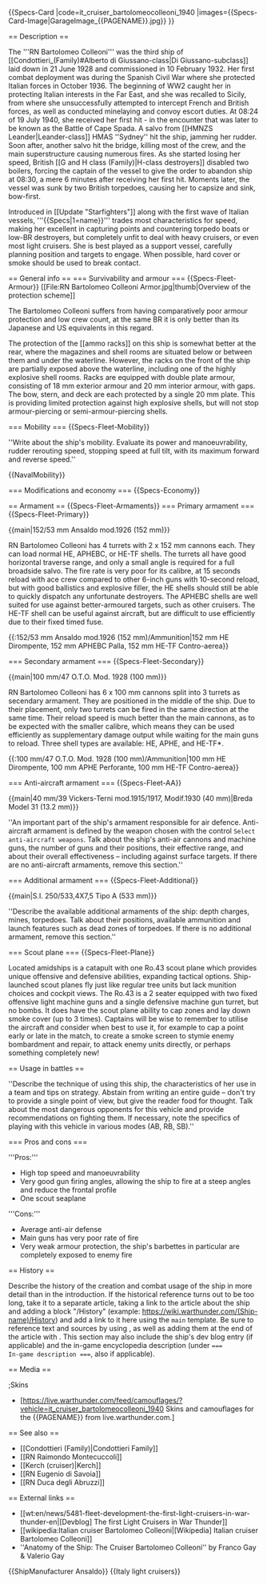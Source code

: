 {{Specs-Card
|code=it_cruiser_bartolomeocolleoni_1940
|images={{Specs-Card-Image|GarageImage_{{PAGENAME}}.jpg}}
}}

== Description ==
<!-- ''In the first part of the description, cover the history of the ship's creation and military application. In the second part, tell the reader about using this ship in the game. Add a screenshot: if a beginner player has a hard time remembering vehicles by name, a picture will help them identify the ship in question.'' -->
The '''RN Bartolomeo Colleoni''' was the third ship of [[Condottieri_(Family)#Alberto di Giussano-class|Di Giussano-subclass]] laid down in 21 June 1928 and commissioned in 10 February 1932. Her first combat deployment was during the Spanish Civil War where she protected Italian forces in October 1936. The beginning of WW2 caught her in protecting Italian interests in the Far East, and she was recalled to Sicily, from where she unsuccessfully attempted to intercept French and British forces, as well as conducted minelaying and convoy escort duties. At 08:24 of 19 July 1940, she received her first hit - in the encounter that was later to be known as the Battle of Cape Spada. A salvo from [[HMNZS Leander|Leander-class]] HMAS ''Sydney'' hit the ship, jamming her rudder. Soon after, another salvo hit the bridge, killing most of the crew, and the main superstructure causing numerous fires. As she started losing her speed, British [[G and H class (Family)|H-class destroyers]] disabled two boilers, forcing the captain of the vessel to give the order to abandon ship at 08:30, a mere 6 minutes after receiving her first hit. Moments later, the vessel was sunk by two British torpedoes, causing her to capsize and sink, bow-first.

Introduced in [[Update "Starfighters"]] along with the first wave of Italian vessels, '''{{Specs|1=name}}''' trades most characteristics for speed, making her excellent in capturing points and countering torpedo boats or low-BR destroyers, but completely unfit to deal with heavy cruisers, or even most light cruisers. She is best played as a support vessel, carefully planning position and targets to engage. When possible, hard cover or smoke should be used to break contact.

== General info ==
=== Survivability and armour ===
{{Specs-Fleet-Armour}}
[[File:RN Bartolomeo Colleoni Armor.jpg|thumb|Overview of the protection scheme]]
<!-- ''Talk about the vehicle's armour. Note the most well-defended and most vulnerable zones, e.g. the ammo magazine. Evaluate the composition of components and assemblies responsible for movement and manoeuvrability. Evaluate the survivability of the primary and secondary armaments separately. Don't forget to mention the size of the crew, which plays an important role in fleet mechanics. Save tips on preserving survivability for the "Usage in battles" section. If necessary, use a graphical template to show the most well-protected or most vulnerable points in the armour.'' -->
The Bartolomeo Colleoni suffers from having comparatively poor armour protection and low crew count, at the same BR it is only better than its Japanese and US equivalents in this regard.

The protection of the [[ammo racks]] on this ship is somewhat better at the rear, where the magazines and shell rooms are situated below or between them and under the waterline. However, the racks on the front of the ship are partially exposed above the waterline, including one of the highly explosive shell rooms. Racks are equipped with double plate armour, consisting of 18 mm exterior armour and 20 mm interior armour, with gaps. The bow, stern, and deck are each protected by a single 20 mm plate. This is providing limited protection against high explosive shells, but will not stop armour-piercing or semi-armour-piercing shells.

=== Mobility ===
{{Specs-Fleet-Mobility}}
<!-- ''Write about the ship's mobility. Evaluate its power and manoeuvrability, rudder rerouting speed, stopping speed at full tilt, with its maximum forward and reverse speed.'' -->
''Write about the ship's mobility. Evaluate its power and manoeuvrability, rudder rerouting speed, stopping speed at full tilt, with its maximum forward and reverse speed.''

{{NavalMobility}}

=== Modifications and economy ===
{{Specs-Economy}}

== Armament ==
{{Specs-Fleet-Armaments}}
=== Primary armament ===
{{Specs-Fleet-Primary}}
<!-- ''Provide information about the characteristics of the primary armament. Evaluate their efficacy in battle based on their reload speed, ballistics and the capacity of their shells. Add a link to the main article about the weapon: <code><nowiki>{{main|Weapon name (calibre)}}</nowiki></code>. Broadly describe the ammunition available for the primary armament, and provide recommendations on how to use it and which ammunition to choose.'' -->
{{main|152/53 mm Ansaldo mod.1926 (152 mm)}}

RN Bartolomeo Colleoni has 4 turrets with 2 x 152 mm cannons each. They can load normal HE, APHEBC, or HE-TF shells. The turrets all have good horizontal traverse range, and only a small angle is required for a full broadside salvo. The fire rate is very poor for its calibre, at 15 seconds reload with ace crew compared to other 6-inch guns with 10-second reload, but with good ballistics and explosive filler, the HE shells should still be able to quickly dispatch any unfortunate destroyers. The APHEBC shells are well suited for use against better-armoured targets, such as other cruisers. The HE-TF shell can be useful against aircraft, but are difficult to use efficiently due to their fixed timed fuse.

{{:152/53 mm Ansaldo mod.1926 (152 mm)/Ammunition|152 mm HE Dirompente, 152 mm APHEBC Palla, 152 mm HE-TF Contro-aerea}}

=== Secondary armament ===
{{Specs-Fleet-Secondary}}
<!-- ''Some ships are fitted with weapons of various calibres. Secondary armaments are defined as weapons chosen with the control <code>Select secondary weapon</code>. Evaluate the secondary armaments and give advice on how to use them. Describe the ammunition available for the secondary armament. Provide recommendations on how to use them and which ammunition to choose. Remember that any anti-air armament, even heavy calibre weapons, belong in the next section. If there is no secondary armament, remove this section.'' -->
{{main|100 mm/47 O.T.O. Mod. 1928 (100 mm)}}

RN Bartolomeo Colleoni has 6 x 100 mm cannons split into 3 turrets as secendary armament. They are positioned in the middle of the ship. Due to their placement, only two turrets can be fired in the same direction at the same time. Their reload speed is much better than the main cannons, as to be expected with the smaller calibre, which means they can be used efficiently as supplementary damage output while waiting for the main guns to reload. Three shell types are available: HE, APHE, and HE-TF*.

{{:100 mm/47 O.T.O. Mod. 1928 (100 mm)/Ammunition|100 mm HE Dirompente, 100 mm APHE Perforante, 100 mm HE-TF Contro-aerea}}

=== Anti-aircraft armament ===
{{Specs-Fleet-AA}}
<!-- ''An important part of the ship's armament responsible for air defence. Anti-aircraft armament is defined by the weapon chosen with the control <code>Select anti-aircraft weapons</code>. Talk about the ship's anti-air cannons and machine guns, the number of guns and their positions, their effective range, and about their overall effectiveness – including against surface targets. If there are no anti-aircraft armaments, remove this section.'' -->
{{main|40 mm/39 Vickers-Terni mod.1915/1917, Modif.1930 (40 mm)|Breda Model 31 (13.2 mm)}}

''An important part of the ship's armament responsible for air defence. Anti-aircraft armament is defined by the weapon chosen with the control <code>Select anti-aircraft weapons</code>. Talk about the ship's anti-air cannons and machine guns, the number of guns and their positions, their effective range, and about their overall effectiveness – including against surface targets. If there are no anti-aircraft armaments, remove this section.''

=== Additional armament ===
{{Specs-Fleet-Additional}}
<!-- ''Describe the available additional armaments of the ship: depth charges, mines, torpedoes. Talk about their positions, available ammunition and launch features such as dead zones of torpedoes. If there is no additional armament, remove this section.'' -->
{{main|S.I. 250/533,4X7,5 Tipo A (533 mm)}}

''Describe the available additional armaments of the ship: depth charges, mines, torpedoes. Talk about their positions, available ammunition and launch features such as dead zones of torpedoes. If there is no additional armament, remove this section.''

=== Scout plane ===
{{Specs-Fleet-Plane}}

Located amidships is a catapult with one Ro.43 scout plane which provides unique offensive and defensive abilities, expanding tactical options. Ship-launched scout planes fly just like regular tree units but lack munition choices and cockpit views. The Ro.43 is a 2 seater equipped with two fixed offensive light machine guns and a single defensive machine gun turret, but no bombs. It does have the scout plane ability to cap zones and lay down smoke cover (up to 3 times). Captains will be wise to remember to utilise the aircraft and consider when best to use it, for example to cap a point early or late in the match, to create a smoke screen to stymie enemy bombardment and repair, to attack enemy units directly, or perhaps something completely new!

== Usage in battles ==
<!-- ''Describe the technique of using this ship, the characteristics of her use in a team and tips on strategy. Abstain from writing an entire guide – don't try to provide a single point of view, but give the reader food for thought. Talk about the most dangerous opponents for this vehicle and provide recommendations on fighting them. If necessary, note the specifics of playing with this vehicle in various modes (AB, RB, SB).'' -->
''Describe the technique of using this ship, the characteristics of her use in a team and tips on strategy. Abstain from writing an entire guide – don't try to provide a single point of view, but give the reader food for thought. Talk about the most dangerous opponents for this vehicle and provide recommendations on fighting them. If necessary, note the specifics of playing with this vehicle in various modes (AB, RB, SB).''

=== Pros and cons ===
<!-- ''Summarise and briefly evaluate the vehicle in terms of its characteristics and combat effectiveness. Mark its pros and cons in the bulleted list. Try not to use more than 6 points for each of the characteristics. Avoid using categorical definitions such as "bad", "good" and the like - use substitutions with softer forms such as "inadequate" and "effective".'' -->

'''Pros:'''

* High top speed and manoeuvrability
* Very good gun firing angles, allowing the ship to fire at a steep angles and reduce the frontal profile
* One scout seaplane

'''Cons:'''

* Average anti-air defense
* Main guns has very poor rate of fire
* Very weak armour protection, the ship's barbettes in particular are completely exposed to enemy fire

== History ==
<!-- ''Describe the history of the creation and combat usage of the ship in more detail than in the introduction. If the historical reference turns out to be too long, take it to a separate article, taking a link to the article about the ship and adding a block "/History" (example: <nowiki>https://wiki.warthunder.com/(Ship-name)/History</nowiki>) and add a link to it here using the <code>main</code> template. Be sure to reference text and sources by using <code><nowiki><ref></ref></nowiki></code>, as well as adding them at the end of the article with <code><nowiki><references /></nowiki></code>. This section may also include the ship's dev blog entry (if applicable) and the in-game encyclopedia description (under <code><nowiki>=== In-game description ===</nowiki></code>, also if applicable).'' -->
Describe the history of the creation and combat usage of the ship in more detail than in the introduction. If the historical reference turns out to be too long, take it to a separate article, taking a link to the article about the ship and adding a block "/History" (example: <nowiki>https://wiki.warthunder.com/(Ship-name)/History</nowiki>) and add a link to it here using the <code>main</code> template. Be sure to reference text and sources by using <code><nowiki><ref></ref></nowiki></code>, as well as adding them at the end of the article with <code><nowiki><references /></nowiki></code>. This section may also include the ship's dev blog entry (if applicable) and the in-game encyclopedia description (under <code><nowiki>=== In-game description ===</nowiki></code>, also if applicable).

== Media ==
<!-- ''Excellent additions to the article would be video guides, screenshots from the game, and photos.'' -->

;Skins

* [https://live.warthunder.com/feed/camouflages/?vehicle=it_cruiser_bartolomeocolleoni_1940 Skins and camouflages for the {{PAGENAME}} from live.warthunder.com.]

== See also ==
<!-- ''Links to articles on the War Thunder Wiki that you think will be useful for the reader, for example:''
* ''reference to the series of the ship;''
* ''links to approximate analogues of other nations and research trees.'' -->

* [[Condottieri (Family)|Condottieri Family]]
* [[RN Raimondo Montecuccoli]]
* [[Kerch (cruiser)|Kerch]]
* [[RN Eugenio di Savoia]]
* [[RN Duca degli Abruzzi]]

== External links ==
<!-- ''Paste links to sources and external resources, such as:''
* ''topic on the official game forum;''
* ''other literature.'' -->

* [[wt:en/news/5481-fleet-development-the-first-light-cruisers-in-war-thunder-en|[Devblog] The first Light Cruisers in War Thunder]]
* [[wikipedia:Italian cruiser Bartolomeo Colleoni|[Wikipedia] Italian cruiser Bartolomeo Colleoni]]
* ''Anatomy of the Ship: The Cruiser Bartolomeo Colleoni'' by Franco Gay & Valerio Gay

{{ShipManufacturer Ansaldo}}
{{Italy light cruisers}}